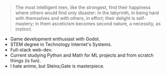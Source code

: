 >The most intelligent men, like the strongest, find their happiness where others would find only disaster: in the labyrinth, in being hard with themselves and with others, in effort; their delight is self-mastery; in them asceticism becomes second nature, a necessity, as instinct.

- Game development enthusiast with Godot.
- STEM degree in Technology Internet's Systems.
- Full-stack web-dev.
- Current studying Python and Math for ML projects and from scratch things (is fun).
- I hate anime, but Steins;Gate is masterpiece.

